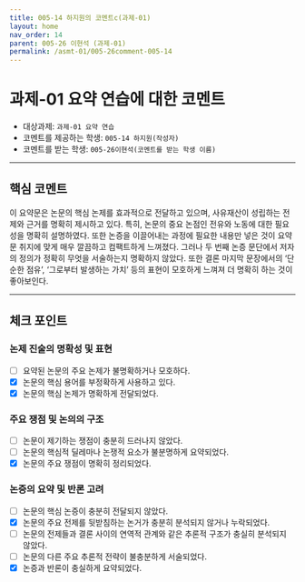 ```yaml
---
title: 005-14 하지원의 코멘트c(과제-01) 
layout: home
nav_order: 14
parent: 005-26 이현석 (과제-01)
permalink: /asmt-01/005-26comment-005-14
---
```


# 과제-01 요약 연습에 대한 코멘트

- 대상과제: `과제-01 요약 연습`
- 코멘트를 제공하는 학생: `005-14 하지원(작성자)` 
- 코멘트를 받는 학생: `005-26이현석(코멘트를 받는 학생 이름)` 

---

## 핵심 코멘트


이 요약문은 논문의 핵심 논제를 효과적으로 전달하고 있으며, 사유재산이 성립하는 전제와 근거를 명확히 제시하고 있다. 특히, 논문의 중요 논점인 전유와 노동에 대한 필요성을 명확히 설명하였다. 또한 논증을 이끌어내는 과정에 필요한 내용만 넣은 것이 요약문 취지에 맞게 매우 깔끔하고 컴팩트하게 느껴졌다. 
그러나 두 번째 논증 문단에서 저자의 정의가 정확히 무엇을 서술하는지 명확하지 않았다. 또한 결론 마지막 문장에서의 ‘단순한 점유’, ‘그로부터 발생하는 가치’ 등의 표현이 모호하게 느껴져 더 명확히 하는 것이 좋아보인다.

---

## 체크 포인트

### 논제 진술의 명확성 및 표현  
- [ ] 요약된 논문의 주요 논제가 불명확하거나 모호하다.  
- [x] 논문의 핵심 용어를 부정확하게 사용하고 있다.  
- [x] 논문의 핵심 논제가 명확하게 전달되었다.  

### 주요 쟁점 및 논의의 구조  
- [ ] 논문이 제기하는 쟁점이 충분히 드러나지 않았다.  
- [ ] 논문의 핵심적 딜레마나 논쟁적 요소가 불분명하게 요약되었다.  
- [x] 논문의 주요 쟁점이 명확히 정리되었다.  

### 논증의 요약 및 반론 고려  
- [ ] 논문의 핵심 논증이 충분히 전달되지 않았다.  
- [x] 논문의 주요 전제를 뒷받침하는 논거가 충분히 분석되지 않거나 누락되었다.  
- [ ] 논문의 전제들과 결론 사이의 연역적 관계와 같은 추론적 구조가 충실히 분석되지 않았다.  
- [ ] 논문의 다른 주요 추론적 전략이 불충분하게 서술되었다.
- [x] 논증과 반론이 충실하게 요약되었다. 